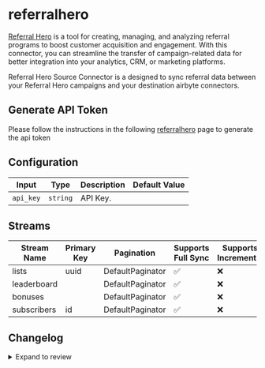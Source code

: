 # referralhero
[Referral Hero](https://referralhero.com) is a tool for creating, managing, and analyzing referral programs to boost customer acquisition and engagement.
With this connector, you can streamline the transfer of campaign-related data for better integration into your analytics, CRM, or marketing platforms.

Referral Hero Source Connector is a designed to sync referral data between your Referral Hero campaigns and your destination airbyte connectors.


## Generate API Token
Please follow the instructions in the following [referralhero](https://support.referralhero.com/integrate/rest-api) page to generate the api token


## Configuration

| Input | Type | Description | Default Value |
|-------|------|-------------|---------------|
| `api_key` | `string` | API Key.  |  |

## Streams
| Stream Name | Primary Key | Pagination | Supports Full Sync | Supports Incremental |
|-------------|-------------|------------|---------------------|----------------------|
| lists | uuid | DefaultPaginator | ✅ |  ❌  |
| leaderboard |  | DefaultPaginator | ✅ |  ❌  |
| bonuses |  | DefaultPaginator | ✅ |  ❌  |
| subscribers | id | DefaultPaginator | ✅ |  ❌  |

## Changelog

<details>
  <summary>Expand to review</summary>

| Version          | Date              | Pull Request | Subject        |
|------------------|-------------------|--------------|----------------|
| 0.0.26 | 2025-10-14 | [67897](https://github.com/airbytehq/airbyte/pull/67897) | Update dependencies |
| 0.0.25 | 2025-10-07 | [67540](https://github.com/airbytehq/airbyte/pull/67540) | Update dependencies |
| 0.0.24 | 2025-09-30 | [66433](https://github.com/airbytehq/airbyte/pull/66433) | Update dependencies |
| 0.0.23 | 2025-09-09 | [65669](https://github.com/airbytehq/airbyte/pull/65669) | Update dependencies |
| 0.0.22 | 2025-08-24 | [65505](https://github.com/airbytehq/airbyte/pull/65505) | Update dependencies |
| 0.0.21 | 2025-08-16 | [65005](https://github.com/airbytehq/airbyte/pull/65005) | Update dependencies |
| 0.0.20 | 2025-08-02 | [64443](https://github.com/airbytehq/airbyte/pull/64443) | Update dependencies |
| 0.0.19 | 2025-07-26 | [63995](https://github.com/airbytehq/airbyte/pull/63995) | Update dependencies |
| 0.0.18 | 2025-07-20 | [63659](https://github.com/airbytehq/airbyte/pull/63659) | Update dependencies |
| 0.0.17 | 2025-07-05 | [62698](https://github.com/airbytehq/airbyte/pull/62698) | Update dependencies |
| 0.0.16 | 2025-06-28 | [62274](https://github.com/airbytehq/airbyte/pull/62274) | Update dependencies |
| 0.0.15 | 2025-06-21 | [61799](https://github.com/airbytehq/airbyte/pull/61799) | Update dependencies |
| 0.0.14 | 2025-06-14 | [61315](https://github.com/airbytehq/airbyte/pull/61315) | Update dependencies |
| 0.0.13 | 2025-05-24 | [60536](https://github.com/airbytehq/airbyte/pull/60536) | Update dependencies |
| 0.0.12 | 2025-05-10 | [60054](https://github.com/airbytehq/airbyte/pull/60054) | Update dependencies |
| 0.0.11 | 2025-05-03 | [59454](https://github.com/airbytehq/airbyte/pull/59454) | Update dependencies |
| 0.0.10 | 2025-04-27 | [59041](https://github.com/airbytehq/airbyte/pull/59041) | Update dependencies |
| 0.0.9 | 2025-04-19 | [58457](https://github.com/airbytehq/airbyte/pull/58457) | Update dependencies |
| 0.0.8 | 2025-04-12 | [57954](https://github.com/airbytehq/airbyte/pull/57954) | Update dependencies |
| 0.0.7 | 2025-04-05 | [57365](https://github.com/airbytehq/airbyte/pull/57365) | Update dependencies |
| 0.0.6 | 2025-03-29 | [56724](https://github.com/airbytehq/airbyte/pull/56724) | Update dependencies |
| 0.0.5 | 2025-03-22 | [56184](https://github.com/airbytehq/airbyte/pull/56184) | Update dependencies |
| 0.0.4 | 2025-03-08 | [55070](https://github.com/airbytehq/airbyte/pull/55070) | Update dependencies |
| 0.0.3 | 2025-02-23 | [54597](https://github.com/airbytehq/airbyte/pull/54597) | Update dependencies |
| 0.0.2 | 2025-02-15 | [47509](https://github.com/airbytehq/airbyte/pull/47509) | Update dependencies |
| 0.0.1 | 2024-10-07 | | Initial release by [@bala-ceg](https://github.com/bala-ceg) via Connector Builder |

</details>
